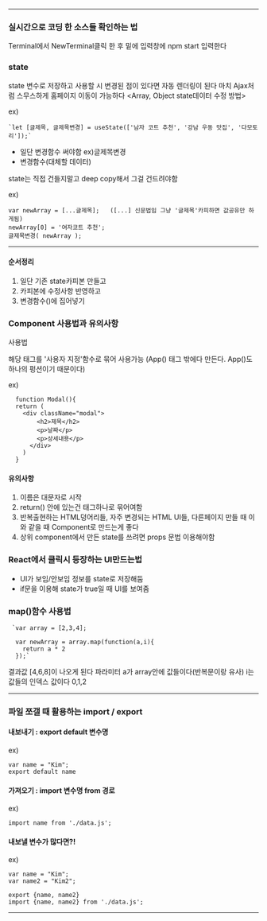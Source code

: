 
-------------------------------------------------------------------------------------------------------------------------------------------


### 실시간으로 코딩 한 소스들 확인하는 법

Terminal에서 NewTerminal클릭 한 후 밑에 입력창에 npm start 입력한다

### state

state 변수로 저장하고 사용할 시 변경된 점이 있다면 자동 렌더링이 된다 마치 Ajax처럼 스무스하게 홈페이지 이동이 가능하다 
<Array, Object state데이터 수정 방법>

ex) 

    `let [글제목, 글제목변경] = useState(['남자 코트 추천', '강남 우동 맛집', '다모토리']);`

- 일단 변경함수 써야함 ex)글제목변경
- 변경함수(대체할 데이터)

state는 직접 건들지말고 deep copy해서 그걸 건드려야함

ex)	

    var newArray = [...글제목];   ([...] 신문법임 그냥 '글제목'카피하면 값공유만 하게됨)
    newArray[0] = '여자코트 추천';
    글제목변경( newArray );
        
-------------------------------------------------------------------------------------------------------------------------------------------


#### 순서정리

1. 일단 기존 state카피본 만들고
2. 카피본에 수정사항 반영하고
3. 변경함수()에 집어넣기


### Component 사용법과 유의사항

사용법

해당 태그를 '사용자 지정'함수로 묶어 사용가능 (App() 태그 밖에다 만든다. App()도 하나의 펑션이기 때문이다)

ex)

      function Modal(){
      return (
        <div className="modal">
            <h2>제목</h2>
            <p>날짜</p>
            <p>상세내용</p>
          </div>
        )
      }
     
      
#### 유의사항

1. 이름은 대문자로 시작
2. return() 안에 있는건 태그하나로 묶어여함
3. 반복출현하는 HTML덩어리들, 자주 변경되는 HTML UI들, 다른페이지 만들 때 이와 같을 때 Component로 만드는게 좋다
4. 상위 component에서 만든 state를 쓰려면 props 문법 이용해야함


### React에서 클릭시 등장하는 UI만드는법

- UI가 보임/안보임 정보를 state로 저장해둠
- if문을 이용해 state가 true일 때 UI를 보여줌


### map()함수 사용법

     `var array = [2,3,4];

      var newArray = array.map(function(a,i){
        return a * 2
      });`


결과값 [4,6,8]이 나오게 된다 파라미터 a가 array안에 값들이다(반복문이랑 유사) i는 값들의 인덱스 값이다 0,1,2


-------------------------------------------------------------------------------------------------------------------------------------------


### 파일 쪼갤 때 활용하는 import / export

#### 내보내기 : export default 변수명

ex) 

    var name = "Kim";
    export default name


#### 가져오기 : import 변수명 from 경로

ex) 

    import name from './data.js';  


#### 내보낼 변수가 많다면?! 


ex)
 
    var name = "Kim";
    var name2 = "Kim2";

    export {name, name2}
    import {name, name2} from './data.js';
        
-------------------------------------------------------------------------------------------------------------------------------------------

